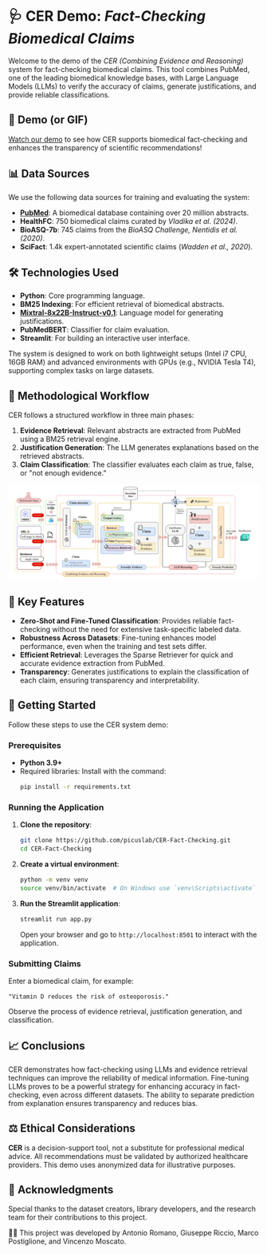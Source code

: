 # 🩺 CER Demo: *Fact-Checking Biomedical Claims*

Welcome to the demo of the *CER (Combining Evidence and Reasoning)* system for fact-checking biomedical claims. This tool combines PubMed, one of the leading biomedical knowledge bases, with Large Language Models (LLMs) to verify the accuracy of claims, generate justifications, and provide reliable classifications.

## 🎥 Demo (or GIF)
[Watch our demo]() to see how CER supports biomedical fact-checking and enhances the transparency of scientific recommendations!

## 📊 Data Sources
We use the following data sources for training and evaluating the system:

- **[PubMed](https://pubmed.ncbi.nlm.nih.gov/)**: A biomedical database containing over 20 million abstracts.
- **HealthFC**: 750 biomedical claims curated by *Vladika et al. (2024)*.
- **BioASQ-7b**: 745 claims from the *BioASQ Challenge, Nentidis et al. (2020)*.
- **SciFact**: 1.4k expert-annotated scientific claims (*Wadden et al., 2020*).

## 🛠 Technologies Used
- **Python**: Core programming language.
- **BM25 Indexing**: For efficient retrieval of biomedical abstracts.
- [**Mixtral-8x22B-Instruct-v0.1**](https://huggingface.co/mistralai/Mixtral-8x22B-Instruct-v0.1): Language model for generating justifications.
- **PubMedBERT**: Classifier for claim evaluation.
- **Streamlit**: For building an interactive user interface.

The system is designed to work on both lightweight setups (Intel i7 CPU, 16GB RAM) and advanced environments with GPUs (e.g., NVIDIA Tesla T4), supporting complex tasks on large datasets.

## 🔬 Methodological Workflow
CER follows a structured workflow in three main phases:

1. **Evidence Retrieval**: Relevant abstracts are extracted from PubMed using a BM25 retrieval engine.
2. **Justification Generation**: The LLM generates explanations based on the retrieved abstracts.
3. **Claim Classification**: The classifier evaluates each claim as true, false, or "not enough evidence."

![Methodology](./Methodology.png)

## 🌟 Key Features
- **Zero-Shot and Fine-Tuned Classification**: Provides reliable fact-checking without the need for extensive task-specific labeled data.
- **Robustness Across Datasets**: Fine-tuning enhances model performance, even when the training and test sets differ.
- **Efficient Retrieval**: Leverages the Sparse Retriever for quick and accurate evidence extraction from PubMed.
- **Transparency**: Generates justifications to explain the classification of each claim, ensuring transparency and interpretability.

## 🚀 Getting Started
Follow these steps to use the CER system demo:

### Prerequisites
- **Python 3.9+**
- Required libraries: Install with the command:
  ```bash
  pip install -r requirements.txt
  ```

### Running the Application
1. **Clone the repository**:
    ```bash
    git clone https://github.com/picuslab/CER-Fact-Checking.git
    cd CER-Fact-Checking
    ```
2. **Create a virtual environment**:
    ```bash
    python -m venv venv
    source venv/bin/activate  # On Windows use `venv\Scripts\activate`
    ```
3. **Run the Streamlit application**:
    ```bash
    streamlit run app.py
    ```
    Open your browser and go to `http://localhost:8501` to interact with the application.

### Submitting Claims
Enter a biomedical claim, for example:
```
"Vitamin D reduces the risk of osteoporosis."
```
Observe the process of evidence retrieval, justification generation, and classification.

## 📈 Conclusions
CER demonstrates how fact-checking using LLMs and evidence retrieval techniques can improve the reliability of medical information. Fine-tuning LLMs proves to be a powerful strategy for enhancing accuracy in fact-checking, even across different datasets. The ability to separate prediction from explanation ensures transparency and reduces bias.

## ⚖ Ethical Considerations
**CER** is a decision-support tool, not a substitute for professional medical advice. All recommendations must be validated by authorized healthcare providers. This demo uses anonymized data for illustrative purposes.

## 🙏 Acknowledgments
Special thanks to the dataset creators, library developers, and the research team for their contributions to this project.

👨‍💻 This project was developed by Antonio Romano, Giuseppe Riccio, Marco Postiglione, and Vincenzo Moscato.
